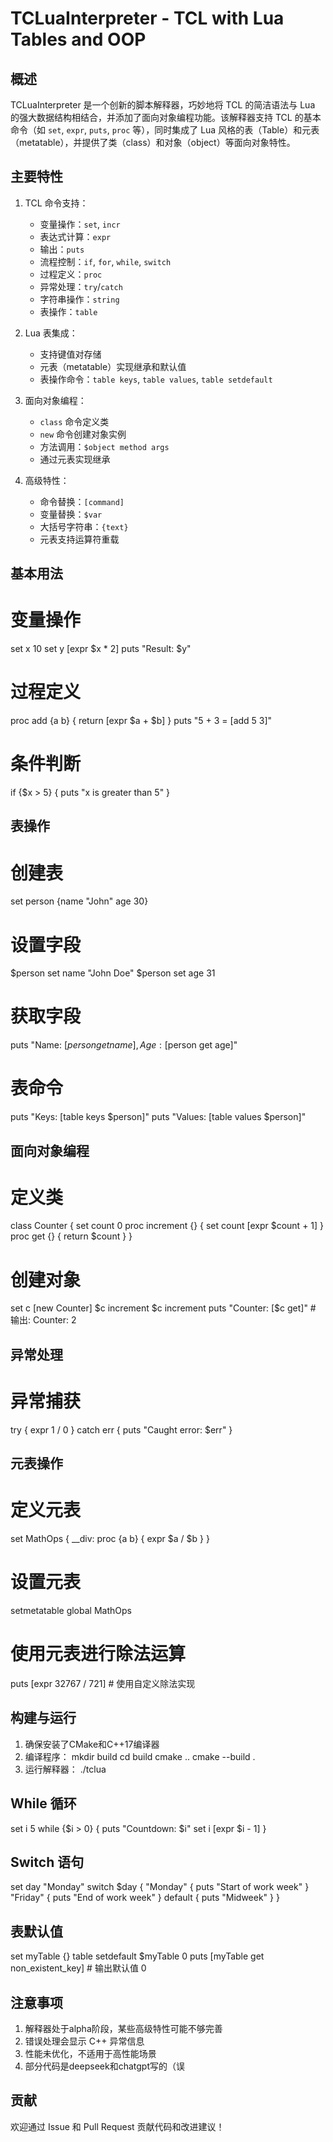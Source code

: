 # TCLuaInterpreter - TCL with Lua Tables and OOP

## 概述

TCLuaInterpreter 是一个创新的脚本解释器，巧妙地将 TCL 的简洁语法与 Lua 的强大数据结构相结合，并添加了面向对象编程功能。该解释器支持 TCL 的基本命令（如 `set`, `expr`, `puts`, `proc` 等），同时集成了 Lua 风格的表（Table）和元表（metatable），并提供了类（class）和对象（object）等面向对象特性。

## 主要特性

1. TCL 命令支持：
   - 变量操作：`set`, `incr`
   - 表达式计算：`expr`
   - 输出：`puts`
   - 流程控制：`if`, `for`, `while`, `switch`
   - 过程定义：`proc`
   - 异常处理：`try`/`catch`
   - 字符串操作：`string`
   - 表操作：`table`

2. Lua 表集成：
   - 支持键值对存储
   - 元表（metatable）实现继承和默认值
   - 表操作命令：`table keys`, `table values`, `table setdefault`

3. 面向对象编程：
   - `class` 命令定义类
   - `new` 命令创建对象实例
   - 方法调用：`$object method args`
   - 通过元表实现继承

4. 高级特性：
   - 命令替换：`[command]`
   - 变量替换：`$var`
   - 大括号字符串：`{text}`
   - 元表支持运算符重载

## 基本用法

# 变量操作
set x 10
set y [expr $x * 2]
puts "Result: $y"

# 过程定义
proc add {a b} {
    return [expr $a + $b]
}
puts "5 + 3 = [add 5 3]"

# 条件判断
if {$x > 5} {
    puts "x is greater than 5"
}

## 表操作

# 创建表
set person {name "John" age 30}

# 设置字段
$person set name "John Doe"
$person set age 31

# 获取字段
puts "Name: [$person get name], Age: [$person get age]"

# 表命令
puts "Keys: [table keys $person]"
puts "Values: [table values $person]"

## 面向对象编程

# 定义类
class Counter {
    set count 0
    proc increment {} {
        set count [expr $count + 1]
    }
    proc get {} {
        return $count
    }
}

# 创建对象
set c [new Counter]
$c increment
$c increment
puts "Counter: [$c get]"  # 输出: Counter: 2

## 异常处理

# 异常捕获
try {
    expr 1 / 0
} catch err {
    puts "Caught error: $err"
}

## 元表操作

# 定义元表
set MathOps {
    __div: proc {a b} { expr $a / $b }
}

# 设置元表
setmetatable global MathOps

# 使用元表进行除法运算
puts [expr 32767 / 721]  # 使用自定义除法实现

## 构建与运行

1. 确保安装了CMake和C++17编译器
2. 编译程序：
   mkdir build
   cd build
   cmake ..
   cmake --build .
3. 运行解释器：
   ./tclua

## While 循环
set i 5
while {$i > 0} {
    puts "Countdown: $i"
    set i [expr $i - 1]
}

## Switch 语句
set day "Monday"
switch $day {
    "Monday" { puts "Start of work week" }
    "Friday" { puts "End of work week" }
    default { puts "Midweek" }
}

## 表默认值
set myTable {}
table setdefault $myTable 0
puts [myTable get non_existent_key]  # 输出默认值 0

## 注意事项

1. 解释器处于alpha阶段，某些高级特性可能不够完善
2. 错误处理会显示 C++ 异常信息
3. 性能未优化，不适用于高性能场景
4. 部分代码是deepseek和chatgpt写的（误

## 贡献

欢迎通过 Issue 和 Pull Request 贡献代码和改进建议！
